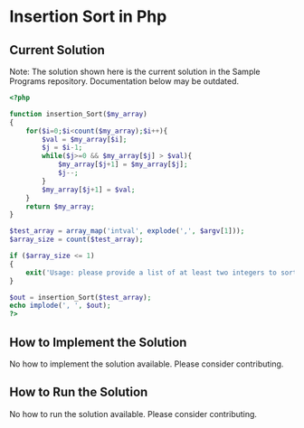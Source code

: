 # Insertion Sort in Php

## Current Solution

Note: The solution shown here is the current solution in the Sample Programs repository. Documentation below may be outdated.

```Php
<?php

function insertion_Sort($my_array)
{
	for($i=0;$i<count($my_array);$i++){
		$val = $my_array[$i];
		$j = $i-1;
		while($j>=0 && $my_array[$j] > $val){
			$my_array[$j+1] = $my_array[$j];
			$j--;
		}
		$my_array[$j+1] = $val;
	}
    return $my_array;
}

$test_array = array_map('intval', explode(',', $argv[1]));
$array_size = count($test_array);

if ($array_size <= 1)
{
    exit('Usage: please provide a list of at least two integers to sort in the format "1, 2, 3, 4, 5"');
}

$out = insertion_Sort($test_array);
echo implode(', ', $out);
?>

```

## How to Implement the Solution

No how to implement the solution available. Please consider contributing.

## How to Run the Solution

No how to run the solution available. Please consider contributing.